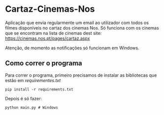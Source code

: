 # Cartaz-Cinemas-Nos
Aplicação que envia regularmente um email ao utilizador com todos os filmes disponíveis no cartaz dos cinemas Nos.
Só funciona com os cinemas que se encontram na lista de cinemas dest site: https://cinemas.nos.pt/pages/cartaz.aspx

Atenção, de momento as notificações só funcionam em Windows.

## Como correr o programa
Para correr o programa, primeiro precisamos de instalar as bibliotecas que estão em *requirementes.txt*
```
pip install -r requirements.txt
```
Depois é só fazer:
```
python main.py # Windows
```

